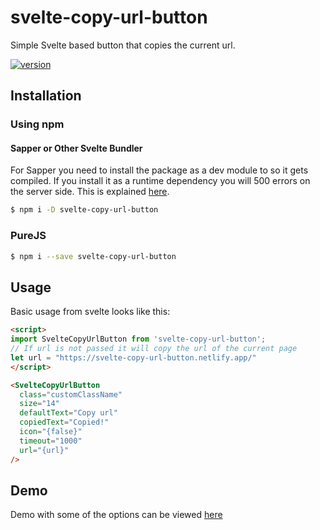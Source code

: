 # svelte-copy-url-button

Simple Svelte based button that copies the current url. 

[![version](https://img.shields.io/npm/v/svelte-copy-url-button.svg?style=flat-square)](http://npm.im/svelte-copy-url-button)

## Installation

### Using npm

#### Sapper or Other Svelte Bundler

For Sapper you need to install the package as a dev module to so it gets compiled.  If you install it as a runtime dependency you will 500 errors on the server side.  This is explained [here](https://github.com/sveltejs/sapper-template#using-external-components).

```bash
$ npm i -D svelte-copy-url-button
```

### PureJS

```bash
$ npm i --save svelte-copy-url-button
```


## Usage
Basic usage from svelte looks like this:

```html
<script>
import SvelteCopyUrlButton from 'svelte-copy-url-button';
// If url is not passed it will copy the url of the current page
let url = "https://svelte-copy-url-button.netlify.app/"
</script>

<SvelteCopyUrlButton
  class="customClassName"
  size="14"
  defaultText="Copy url"
  copiedText="Copied!"
  icon="{false}"
  timeout="1000"
  url="{url}"
/>

```
## Demo
Demo with some of the options can be viewed [here](https://svelte-copy-url-button.netlify.app/)


